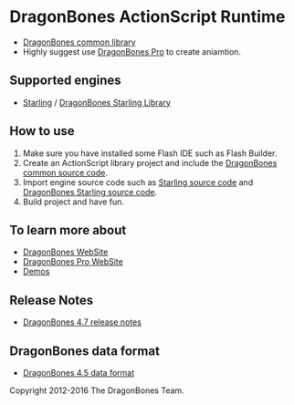# DragonBones ActionScript Runtime
* [DragonBones common library](./DragonBones/)
* Highly suggest use [DragonBones Pro](http://dragonbones.github.io/) to create aniamtion.

## Supported engines
* [Starling](http://dragonbones.github.com/) / [DragonBones Starling Library](./Starling/)

## How to use
1. Make sure you have installed some Flash IDE such as Flash Builder.
2. Create an ActionScript library project and include the [DragonBones common source code](./DragonBones/src/).
3. Import engine source code such as [Starling source code](https://github.com/Gamua/Starling-Framework/) and [DragonBones Starling source code](./Starling/).
4. Build project and have fun.

## To learn more about
* [DragonBones WebSite](http://dragonbones.github.io/)
* [DragonBones Pro WebSite](http://www.egret.com/products/dragonbones.html/)
* [Demos](http://dragonbones.github.io/demo.html)

## Release Notes
* [DragonBones 4.7 release notes](https://github.com/DragonBones/DragonBonesJS/docs/DragonBones_4.7_release_notes_zh.md)

## DragonBones data format
* [DragonBones 4.5 data format](https://github.com/DragonBones/DragonBonesJS/docs/DragonBones_4.5_data_format_zh.md)

Copyright 2012-2016 The DragonBones Team.
